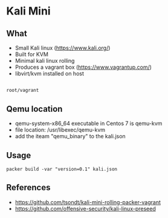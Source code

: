 # Kali Mini

## What

* Small Kali linux (https://www.kali.org/)
* Built for KVM
* Minimal kali linux rolling
* Produces a vagrant box (https://www.vagrantup.com/)
* libvirt/kvm installed on host

## 

```
root/vagrant
```

## Qemu location

* qemu-system-x86_64 executable in Centos 7 is qemu-kvm
* file location: /usr/libexec/qemu-kvm
* add the iteam "qemu_binary" to the kali.json

## Usage

 ```
 packer build -var "version=0.1" kali.json
 ```

## References

* https://github.com/tsondt/kali-mini-rolling-packer-vagrant
* https://github.com/offensive-security/kali-linux-preseed
